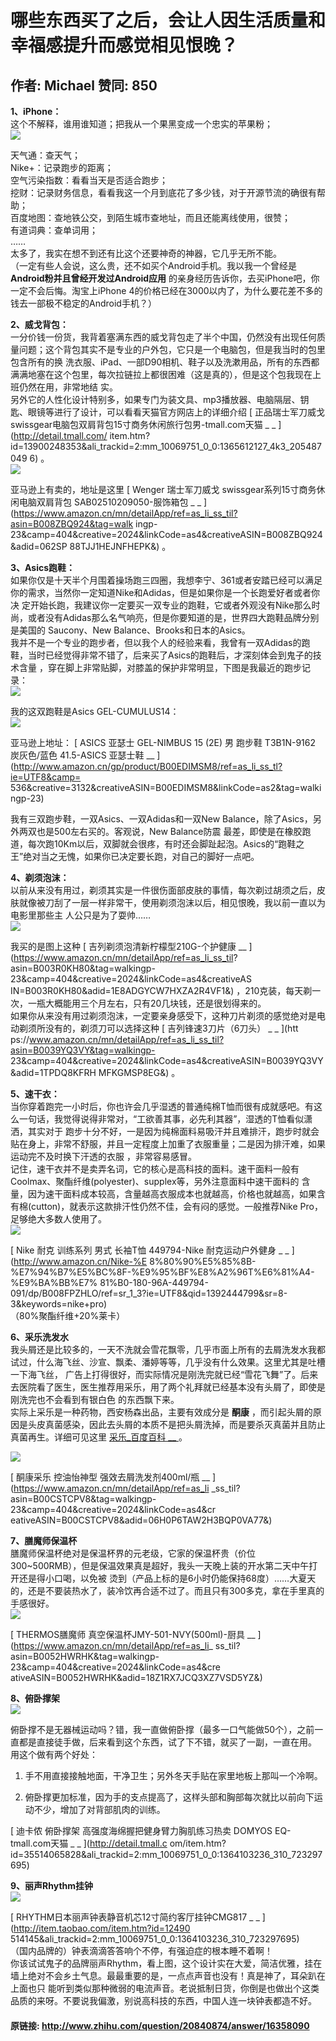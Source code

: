 # 哪些东西买了之后，会让人因生活质量和幸福感提升而感觉相见恨晚？
## 作者: Michael  赞同: 850
**1、iPhone：**   
这个不解释，谁用谁知道；把我从一个果黑变成一个忠实的苹果粉；  
![](http://pic4.zhimg.com/78e6ac2dc22f3e14e574310a17d0b988_b.jpg)

  
天气通：查天气；  
Nike+：记录跑步的距离；  
空气污染指数：看看当天是否适合跑步；  
挖财：记录财务信息，看看我这一个月到底花了多少钱，对于开源节流的确很有帮助；  
百度地图：查地铁公交，到陌生城市查地址，而且还能离线使用，很赞；  
有道词典：查单词用；  
……  
太多了，我实在想不到还有比这个还要神奇的神器，它几乎无所不能。  
（一定有些人会说，这么贵，还不如买个Android手机。我以我一个曾经是 **Android粉并且曾经开发过Android应用**
的亲身经历告诉你，去买iPhone吧，你一定不会后悔。淘宝上iPhone
4的价格已经在3000以内了，为什么要花差不多的钱去一部极不稳定的Android手机？）  
  
**2、威戈背包：**   
一分价钱一份货，我背着塞满东西的威戈背包走了半个中国，仍然没有出现任何质量问题；这个背包其实不是专业的户外包，它只是一个电脑包，但是我当时的包里包含所有的换
洗衣服、iPad、一部D90相机、鞋子以及洗漱用品，所有的东西都满满地塞在这个包里，每次拉链拉上都很困难（这是真的），但是这个包我现在上班仍然在用，非常地结
实。  
另外它的人性化设计特别多，如果专门为装文具、mp3播放器、电脑隔层、钥匙、眼镜等进行了设计，可以看看天猫官方网店上的详细介绍 [
正品瑞士军刀威戈swissgear电脑包双肩背包15寸商务休闲旅行包男-tmall.com天猫 _ _ ](http://detail.tmall.com/
item.htm?id=13900248353&ali_trackid=2:mm_10069751_0_0:1365612127_4k3_205487049
6) 。  
![](http://pic2.zhimg.com/8a277f9435d80610e4bce2593753ff26_b.jpg)

  
亚马逊上有卖的，地址是这里 [ Wenger 瑞士军刀威戈 swissgear系列15寸商务休闲电脑双肩背包 SAB02510209050-服饰箱包 _ _
](https://www.amazon.cn/mn/detailApp/ref=as_li_ss_til?asin=B008ZBQ924&tag=walk
ingp-23&camp=404&creative=2024&linkCode=as4&creativeASIN=B008ZBQ924&adid=062SP
88TJJ1HEJNFHEPK&) 。  
  
**3、Asics跑鞋：**   
如果你仅是十天半个月围着操场跑三四圈，我想李宁、361或者安踏已经可以满足你的需求，当然你一定知道Nike和Adidas，但是如果你是一个长跑爱好者或者你决
定开始长跑，我建议你一定要买一双专业的跑鞋，它或者外观没有Nike那么时尚，或者没有Adidas那么名气响亮，但是你要知道的是，世界四大跑鞋品牌分别是美国的
Saucony、New Balance、Brooks和日本的Asics。  
我并不是一个专业的跑步者，但以我个人的经验来看，我曾有一双Adidas的跑鞋，当时已经觉得非常不错了，后来买了Asics的跑鞋后，才深刻体会到鬼子的技术含量
，穿在脚上非常贴脚，对膝盖的保护非常明显，下图是我最近的跑步记录：  
![](http://pic1.zhimg.com/42d78fbebdd0609e53b68a2699a0fb6f_b.jpg)

 我的这双跑鞋是Asics
GEL-CUMULUS14：  
![](http://pic1.zhimg.com/15ee65dabb06941c9f82799fa106e11c_b.jpg)

  
亚马逊上地址： [ ASICS 亚瑟士 GEL-NIMBUS 15 (2E) 男 跑步鞋 T3B1N-9162 炭灰色/蓝色 41.5-ASICS 亚瑟士鞋
__ ](http://www.amazon.cn/gp/product/B00EDIMSM8/ref=as_li_ss_tl?ie=UTF8&camp=
536&creative=3132&creativeASIN=B00EDIMSM8&linkCode=as2&tag=walkingp-23)  
  
我有三双跑步鞋，一双Asics、一双Adidas和一双New Balance，除了Asics，另外两双也是500左右买的。客观说，New Balance防震
最差，即使是在橡胶跑道，每次跑10Km以后，双脚就会很疼，有时还会脚趾起泡。Asics的“跑鞋之王”绝对当之无愧，如果你已决定要长跑，对自己的脚好一点吧。  
  
**4、剃须泡沫：**   
以前从来没有用过，剃须其实是一件很伤面部皮肤的事情，每次剃过胡须之后，皮肤就像被刀刮了一层一样非常干，使用剃须泡沫以后，相见恨晚，我以前一直以为电影里那些主
人公只是为了耍帅……  
![](http://pic3.zhimg.com/198a0b1348e1a2dfb32f27aa92b56b2a_b.jpg)

 我买的是图上这种 [
吉列剃须泡清新柠檬型210G-个护健康 __ ](https://www.amazon.cn/mn/detailApp/ref=as_li_ss_til?
asin=B003R0KH80&tag=walkingp-23&camp=404&creative=2024&linkCode=as4&creativeAS
IN=B003R0KH80&adid=1E8ADGYCW7HXZA2R4VF1&)
，210克装，每天剃一次，一瓶大概能用三个月左右，只有20几块钱，还是很划得来的。  
如果你从来没有用过剃须泡沫，一定要亲身感受下，这种刀片剃须的感觉绝对是电动剃须所没有的，剃须刀可以选择这种 [ 吉列锋速3刀片（6刀头） _ _ ](htt
ps://www.amazon.cn/mn/detailApp/ref=as_li_ss_til?asin=B0039YQ3VY&tag=walkingp-
23&camp=404&creative=2024&linkCode=as4&creativeASIN=B0039YQ3VY&adid=1TPDQ8KFRH
MFKGMSP8EG&) 。  
  
**5、速干衣：**   
当你穿着跑完一小时后，你也许会几乎湿透的普通纯棉T恤而很有成就感吧。有这么一句话，我觉得说得非常对，“工欲善其事，必先利其器”，湿透的T恤看似潇洒，其实对于
跑步十分不好，一是因为纯棉面料易吸汗并且难排汗，跑步时就会贴在身上，非常不舒服，并且一定程度上加重了衣服重量；二是因为排汗难，如果运动完不及时换下汗透的衣服
，非常容易感冒。  
记住，速干衣并不是卖弄名词，它的核心是高科技的面料。速干面料一般有Coolmax、聚酯纤维(polyester)、supplex等，另外注意面料中速干面料的
含量，因为速干面料成本较高，含量越高衣服成本也就越高，价格也就越高，如果含有棉(cutton)，就表示这款排汗性仍然不佳，会有闷的感觉。一般推荐Nike
Pro，足够绝大多数人使用了。  
![](http://pic2.zhimg.com/5ee52045de339903610083caf045f6b3_b.jpg)

  
[ Nike 耐克 训练系列 男式 长袖T恤 449794-Nike 耐克运动户外健身 _ _ ](http://www.amazon.cn/Nike-%E
8%80%90%E5%85%8B-%E7%94%B7%E5%BC%8F-%E9%95%BF%E8%A2%96T%E6%81%A4-%E9%BA%BB%E7%
81%B0-180-96A-449794-091/dp/B008FPZHLO/ref=sr_1_3?ie=UTF8&qid=1392444799&sr=8-
3&keywords=nike+pro)  
（80%聚酯纤维+20%莱卡）  
  
**6、采乐洗发水**   
我头屑还是比较多的，一天不洗就会雪花飘零，几乎市面上所有的去屑洗发水我都试过，什么海飞丝、沙宣、飘柔、潘婷等等，几乎没有什么效果。这里尤其是吐槽一下海飞丝，
广告上打得很好，而实际情况是刚洗完就已经“雪花飞舞”了。后来去医院看了医生，医生推荐用采乐，用了两个礼拜就已经基本没有头屑了，即使是刚洗完也不会看到有银白色
的东西飘下来。  
实际上采乐是一种药物，西安杨森出品，主要有效成分是 **酮康**
，而引起头屑的原因是头皮真菌感染，因此去头屑的本质不是把头屑洗掉，而是要杀灭真菌并且防止真菌再生。详细可见这里 [ 采乐_百度百科 __
](http://baike.baidu.cn/view/432648.htm) 。  
  
![](http://pic2.zhimg.com/16475e193821e60a87049f234b76d8d9_b.jpg)

  
[ 酮康采乐 控油怡神型 强效去屑洗发剂400ml/瓶 __ ](https://www.amazon.cn/mn/detailApp/ref=as_li
_ss_til?asin=B00CSTCPV8&tag=walkingp-23&camp=404&creative=2024&linkCode=as4&cr
eativeASIN=B00CSTCPV8&adid=06H0P6TAW2H3BQP0VA77&)  
  
**7、膳魔师保温杯**   
膳魔师保温杯绝对是保温杯界的元老级，它家的保温杯贵（价位300~500RMB），但是保温效果真是超好，我头一天晚上装的开水第二天中午打开还是得小口喝，以免被
烫到（产品上标的是6小时仍能保持68度）……大夏天的，还是不要装热水了，装冷饮再合适不过了。而且只有300多克，拿在手里真的手感很好。  
![](http://pic3.zhimg.com/0b069e7efbc911a742f4fbb964eb54f3_b.jpg)

 [ THERMOS膳魔师
真空保温杯JMY-501-NVY(500ml)-厨具 __ ](https://www.amazon.cn/mn/detailApp/ref=as_li_
ss_til?asin=B0052HWRHK&tag=walkingp-23&camp=404&creative=2024&linkCode=as4&cre
ativeASIN=B0052HWRHK&adid=18Z1RX7JCQ3XZ7VSD5YZ&)  
  
**8、俯卧撑架**   
![](http://pic4.zhimg.com/914ab2ee1607233f7bb394e0fea01895_b.jpg)


俯卧撑不是无器械运动吗？错，我一直做俯卧撑（最多一口气能做50个），之前一直都是直接徒手做，后来看到这个东西，试了下不错，就买了一副，一直在用。  
用这个做有两个好处：  

  1. 手不用直接接触地面，干净卫生；另外冬天手贴在家里地板上那叫一个冷啊。   

  2. 俯卧撑更加标准，因为手的支点提高了，这样头部和胸部每次就比以前向下运动不少，增加了对背部肌肉的训练。   

[ 迪卡侬 俯卧撑架 高强度海绵握把健身臂力胸肌练习热卖 DOMYOS EQ-tmall.com天猫 _ _ ](http://detail.tmall.c
om/item.htm?id=35514065828&ali_trackid=2:mm_10069751_0_0:1364103236_310_723297
695)  
  
**9、丽声Rhythm挂钟**   
![](http://pic4.zhimg.com/890ad35e7e106debbd12ddd9cc08c319_b.jpg)

 [
RHYTHM日本丽声钟表静音机芯12寸简约客厅挂钟CMG817 _ _ ](http://item.taobao.com/item.htm?id=12490
514145&ali_trackid=2:mm_10069751_0_0:1364103236_310_723297695)  
（国内品牌的）钟表滴滴答答响个不停，有强迫症的根本睡不着啊！  
你该试试鬼子的品牌丽声Rhythm，看上图，这个设计实在大爱，简洁优雅，挂在墙上绝对不会乡土气息。最最重要的是，一点点声音也没有！真是神了，耳朵趴在上面也只
能听到类似那种微弱的电流声音。老说抵制日货，你倒是也做出个这类品质的来呀。不要说我偏激，别说高科技的东西，中国人连一块钟表都造不好。

#### 原链接: http://www.zhihu.com/question/20840874/answer/16358090